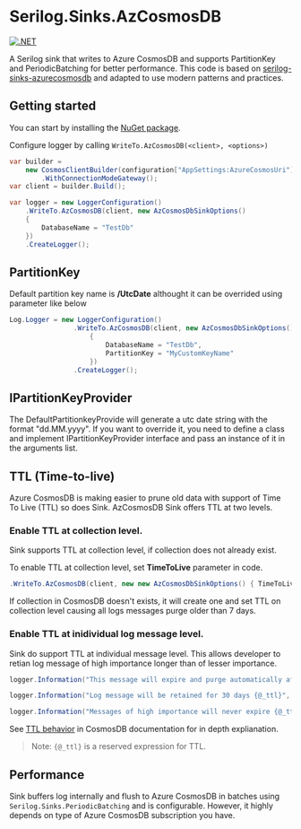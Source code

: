 # Serilog.Sinks.AzCosmosDB
[![.NET](https://github.com/tghamm/serilog-sinks-azcosmosdb/actions/workflows/dotnet.yml/badge.svg)](https://github.com/tghamm/serilog-sinks-azcosmosdb/actions/workflows/dotnet.yml)

A Serilog sink that writes to Azure CosmosDB and supports PartitionKey and PeriodicBatching for better performance. This code is based on [serilog-sinks-azurecosmosdb](https://github.com/mahdighorbanpour/serilog-sinks-azurecosmosdb) and adapted to use modern patterns and practices.

## Getting started
You can start by installing the [NuGet package](https://www.nuget.org/packages/Serilog.Sinks.AzCosmosDB).



Configure logger by calling `WriteTo.AzCosmosDB(<client>, <options>)`

```C#
var builder =
    new CosmosClientBuilder(configuration["AppSettings:AzureCosmosUri"], configuration["AppSettings:AzureCosmosKey"])
        .WithConnectionModeGateway();
var client = builder.Build();

var logger = new LoggerConfiguration()
    .WriteTo.AzCosmosDB(client, new AzCosmosDbSinkOptions()
    {
        DatabaseName = "TestDb"
    })
    .CreateLogger();
```
## PartitionKey

Default partition key name is <b>/UtcDate</b> althought it can be overrided using parameter like below

```C#
Log.Logger = new LoggerConfiguration()
                .WriteTo.AzCosmosDB(client, new AzCosmosDbSinkOptions()
                    {
                        DatabaseName = "TestDb",
                        PartitionKey = "MyCustomKeyName"
                    })
                .CreateLogger();
```

## IPartitionKeyProvider
The DefaultPartitionkeyProvide will generate a utc date string with the format "dd.MM.yyyy". If you want to override it, you need to define a class and implement IPartitionKeyProvider interface and pass an instance of it in the arguments list.

## TTL (Time-to-live)

Azure CosmosDB is making easier to prune old data with support of Time To Live (TTL) so does Sink. AzCosmosDB Sink offers TTL at two levels.

### Enable TTL at collection level.

Sink supports TTL at collection level, if collection does not already exist.
 
To enable TTL at collection level, set **TimeToLive** parameter in code.

```C#
.WriteTo.AzCosmosDB(client, new new AzCosmosDbSinkOptions() { TimeToLive = TimeSpan.FromDays(7)})
```
If collection in CosmosDB doesn't exists, it will create one and set TTL on collection level causing all logs messages purge older than 7 days.


### Enable TTL at inidividual log message level.

Sink do support TTL at individual message level. This allows developer to retian log message of high importance longer than of lesser importance.

```C#
logger.Information("This message will expire and purge automatically after {@_ttl} seconds", 60);

logger.Information("Log message will be retained for 30 days {@_ttl}", 2592000); // 30*24*60*60

logger.Information("Messages of high importance will never expire {@_ttl}", -1); 
```

See [TTL behavior](https://docs.microsoft.com/en-us/azure/cosmos-db/time-to-live) in CosmosDB documentation for in depth explianation.

>Note: `{@_ttl}` is a reserved expression for TTL.

## Performance
Sink buffers log internally and flush to Azure CosmosDB in batches using `Serilog.Sinks.PeriodicBatching` and is configurable. However, it highly depends on type of Azure CosmosDB subscription you have. 

